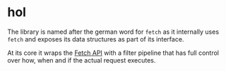 hol
===

The library is named after the german word for `fetch` as it internally uses `fetch` and exposes its data
structures as part of its interface.

At its core it wraps the [Fetch API](https://developer.mozilla.org/en-US/docs/Web/API/Fetch_API) with a filter pipeline
that has full control over how, when and if the actual request executes.